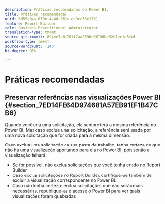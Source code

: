 ```yaml
---
description: Práticas recomendadas do Power BI.
title: Práticas recomendadas
uuid: 6d55a9aa-030e-4e4d-963c-ec9cc38e1731
feature: Report Builder
role: Business Practitioner, Administrator
translation-type: tm+mt
source-git-commit: 894ee7a8f761f7aa2590e06708be82e7ecfa3f6d
workflow-type: tm+mt
source-wordcount: '143'
ht-degree: 95%

---
```



# Práticas recomendadas

## Preservar referências nas visualizações Power BI {#section_7ED14FE64D974681A57EB91EF1B47CB6}

Quando você cria uma solicitação, ela sempre terá a mesma referência no Power BI. Mas caso exclua uma solicitação, a referência será usada por uma nova solicitação que for criada para a mesma dimensão.

Caso exclua uma solicitação da sua pasta de trabalho, tenha certeza de que não há uma visualização apontando para ela no Power BI, pois senão a visualização falhará.

* Se for possível, não exclua solicitações que você tenha criado no Report Builder
* Caso exclua solicitações no Report Builder, certifique-se também de excluir a visualização correspondente no Power BI.
* Caso não tenha certeza: exclua solicitações que não serão mais necessárias, republique-as e acesse o Power BI para ver quais visualizações foram quebradas

